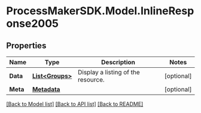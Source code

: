 
# ProcessMakerSDK.Model.InlineResponse2005

## Properties

Name | Type | Description | Notes
------------ | ------------- | ------------- | -------------
**Data** | [**List&lt;Groups&gt;**](Groups.md) | Display a listing of the resource. | [optional] 
**Meta** | [**Metadata**](.md) |  | [optional] 

[[Back to Model list]](../README.md#documentation-for-models)
[[Back to API list]](../README.md#documentation-for-api-endpoints)
[[Back to README]](../README.md)

